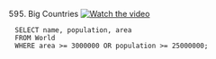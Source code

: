 595. Big Countries
[![Watch the video](https://img.youtube.com/vi/KPD13iaklxE/0.jpg)](https://youtu.be/KPD13iaklxE?si=LQJ_yXHmoPpcm-t6)
```
SELECT name, population, area
FROM World
WHERE area >= 3000000 OR population >= 25000000;
```
